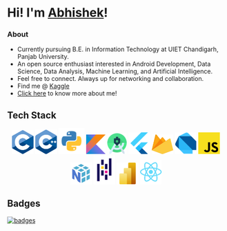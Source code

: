 # Hi! I'm [Abhishek](https://its-me-abhishek.github.io/portfolio/)!
### About
- Currently pursuing B.E. in Information Technology at UIET Chandigarh, Panjab University.
- An open source enthusiast interested in Android Development, Data Science, Data Analysis, Machine Learning, and Artificial Intelligence.
- Feel free to connect. Always up for networking and collaboration.
- Find me @ [Kaggle](https://www.kaggle.com/anotherabhishek007)
- [Click here](https://its-me-abhishek.github.io/portfolio/) to know more about me!

## Tech Stack
<p align="center">
  <img src="./assets/c.svg" width="50rem" title="C">
  <img src="./assets/c++.svg" width="50rem" title="CPP">
  <img src="./assets/python.svg" width="60rem" title="Python">
  <img src="./assets/kotlin.svg" width="45rem" title="Kotlin">
  <img src="./assets/as.svg" width="45rem" title="Android Studio">
  <img src="./assets/flutter.svg" width="50rem" title="Flutter">
  <img src="./assets/firebase.svg" width="50rem" height="45rem" title="Firebase">
  <img src="./assets/dart.png" width="50rem" title="Dart">
  <img src="./assets/js.svg" width="50rem" title="Javascript">
  <img src="./assets/numpy.svg" width="50rem" title="Numpy">
  <img src="./assets/pandas.svg" width="50rem" title="Pandas">
  <img src="./assets/powerbi.svg" width="50rem" title="PowerBI">
  <img src="./assets/react.svg" width="50rem" title="React">
</p>

## Badges
[![badges](https://holopin.me/cooolguy31)](https://holopin.io/@cooolguy31)
